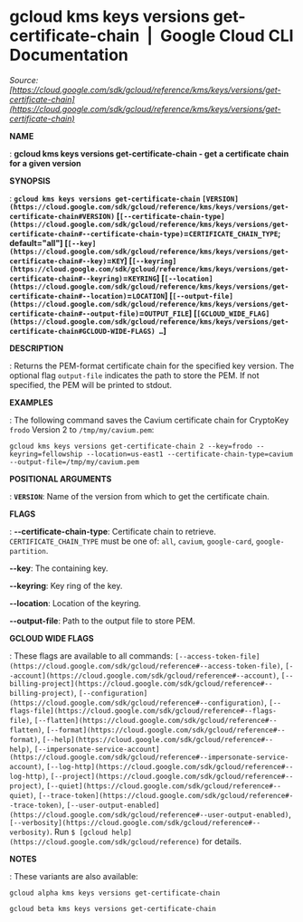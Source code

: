 # gcloud kms keys versions get-certificate-chain  |  Google Cloud CLI Documentation

*Source: [https://cloud.google.com/sdk/gcloud/reference/kms/keys/versions/get-certificate-chain](https://cloud.google.com/sdk/gcloud/reference/kms/keys/versions/get-certificate-chain)*

**NAME**

: **gcloud kms keys versions get-certificate-chain - get a certificate chain for a given version**

**SYNOPSIS**

: **`gcloud kms keys versions get-certificate-chain` `[VERSION](https://cloud.google.com/sdk/gcloud/reference/kms/keys/versions/get-certificate-chain#VERSION)` [`[--certificate-chain-type](https://cloud.google.com/sdk/gcloud/reference/kms/keys/versions/get-certificate-chain#--certificate-chain-type)`=`CERTIFICATE_CHAIN_TYPE`; default="all"] [`[--key](https://cloud.google.com/sdk/gcloud/reference/kms/keys/versions/get-certificate-chain#--key)`=`KEY`] [`[--keyring](https://cloud.google.com/sdk/gcloud/reference/kms/keys/versions/get-certificate-chain#--keyring)`=`KEYRING`] [`[--location](https://cloud.google.com/sdk/gcloud/reference/kms/keys/versions/get-certificate-chain#--location)`=`LOCATION`] [`[--output-file](https://cloud.google.com/sdk/gcloud/reference/kms/keys/versions/get-certificate-chain#--output-file)`=`OUTPUT_FILE`] [`[GCLOUD_WIDE_FLAG](https://cloud.google.com/sdk/gcloud/reference/kms/keys/versions/get-certificate-chain#GCLOUD-WIDE-FLAGS) …`]**

**DESCRIPTION**

: Returns the PEM-format certificate chain for the specified key version. The
optional flag `output-file` indicates the path to store the PEM. If
not specified, the PEM will be printed to stdout.

**EXAMPLES**

: The following command saves the Cavium certificate chain for CryptoKey
``frodo`` Version 2 to
``/tmp/my/cavium.pem``:

```
gcloud kms keys versions get-certificate-chain 2 --key=frodo --keyring=fellowship --location=us-east1 --certificate-chain-type=cavium --output-file=/tmp/my/cavium.pem
```

**POSITIONAL ARGUMENTS**

: **`VERSION`**:
Name of the version from which to get the certificate chain.

**FLAGS**

: **--certificate-chain-type**:
Certificate chain to retrieve. `CERTIFICATE_CHAIN_TYPE`
must be one of: `all`, `cavium`, `google-card`,
`google-partition`.

**--key**:
The containing key.

**--keyring**:
Key ring of the key.

**--location**:
Location of the keyring.

**--output-file**:
Path to the output file to store PEM.

**GCLOUD WIDE FLAGS**

: These flags are available to all commands: `[--access-token-file](https://cloud.google.com/sdk/gcloud/reference#--access-token-file)`,
`[--account](https://cloud.google.com/sdk/gcloud/reference#--account)`, `[--billing-project](https://cloud.google.com/sdk/gcloud/reference#--billing-project)`,
`[--configuration](https://cloud.google.com/sdk/gcloud/reference#--configuration)`,
`[--flags-file](https://cloud.google.com/sdk/gcloud/reference#--flags-file)`,
`[--flatten](https://cloud.google.com/sdk/gcloud/reference#--flatten)`, `[--format](https://cloud.google.com/sdk/gcloud/reference#--format)`, `[--help](https://cloud.google.com/sdk/gcloud/reference#--help)`, `[--impersonate-service-account](https://cloud.google.com/sdk/gcloud/reference#--impersonate-service-account)`,
`[--log-http](https://cloud.google.com/sdk/gcloud/reference#--log-http)`,
`[--project](https://cloud.google.com/sdk/gcloud/reference#--project)`, `[--quiet](https://cloud.google.com/sdk/gcloud/reference#--quiet)`, `[--trace-token](https://cloud.google.com/sdk/gcloud/reference#--trace-token)`, `[--user-output-enabled](https://cloud.google.com/sdk/gcloud/reference#--user-output-enabled)`,
`[--verbosity](https://cloud.google.com/sdk/gcloud/reference#--verbosity)`.
Run `$ [gcloud help](https://cloud.google.com/sdk/gcloud/reference)` for details.

**NOTES**

: These variants are also available:

```
gcloud alpha kms keys versions get-certificate-chain
```

```
gcloud beta kms keys versions get-certificate-chain
```